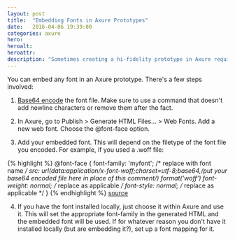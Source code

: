 ```yaml
---
layout: post
title:  "Embedding Fonts in Axure Prototypes"
date:   2016-04-06 19:39:00
categories: axure
hero:
heroalt:
heroattr:
description: "Sometimes creating a hi-fidelity prototype in Axure requires specific fonts. If the font you need isn't hosted online for use as a web font, you can embed it directly in the Axure file."
---
```


You can embed any font in an Axure prototype. There's a few steps involved:

1. [Base64 encode](http://superuser.com/questions/120796/os-x-base64-encode-via-command-line) the font file. Make sure to use a command that doesn't add newline characters or remove them after the fact.

2. In Axure, go to Publish > Generate HTML Files... > Web Fonts. Add a new web font. Choose the @font-face option.

3. Add your embedded font. This will depend on the filetype of the font file you encoded. For example, if you used a .woff file:

{% highlight %}
@font-face {
    font-family: 'myfont'; /* replace with font name */
    src: url(data:application/x-font-woff;charset=utf-8;base64,/*put your base64 encoded file here in place of this comment*/) format('woff')
    font-weight: normal; /* replace as applicable */
    font-style: normal; /* replace as applicable */
}
{% endhighlight %}
[source](http://sosweetcreative.com/2613/font-face-and-base64-data-uri)

4. If you have the font installed locally, just choose it within Axure and use it. This will set the appropriate font-family in the generated HTML and the embedded font will be used. If for whatever reason you don't have it installed locally (but are embedding it?), set up a font mapping for it.